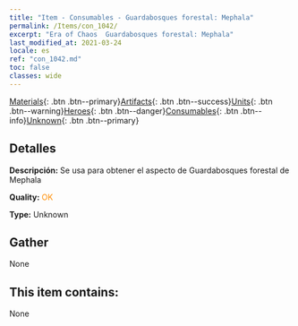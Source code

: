 ```yaml
---
title: "Item - Consumables - Guardabosques forestal: Mephala"
permalink: /Items/con_1042/
excerpt: "Era of Chaos  Guardabosques forestal: Mephala"
last_modified_at: 2021-03-24
locale: es
ref: "con_1042.md"
toc: false
classes: wide
---
```

 [Materials](/es/Items/){: .btn .btn--primary}[Artifacts](/es/Items/Artifacts/){: .btn .btn--success}[Units](/es/Items/Units/){: .btn .btn--warning}[Heroes](/es/Items/Heroes/){: .btn .btn--danger}[Consumables](/es/Items/Consumables/){: .btn .btn--info}[Unknown](/es/Items/Unknown/){: .btn .btn--primary}

## Detalles
 **Descripción:** Se usa para obtener el aspecto de Guardabosques forestal de Mephala

 **Quality:** <span style="color: #FF8C00">OK</span>

 **Type:** Unknown

## Gather

  None

## This item contains:

  None

